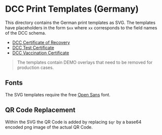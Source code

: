 # DCC Print Templates (Germany)

This directory contains the German print templates as SVG. The templates have
placeholders in the form `$xx` where `xx` corresponds to the field names of the DCC schema.

- [DCC Certificate of Recovery](RecoveryCertificateTemplate_v3.svg)
- [DCC Test Certificate](TestCertificateTemplate_v3.svg)
- [DCC Vaccination Certificate](VaccinationCertificateTemplate_v3.svg)

> The templates contain DEMO overlays that need to be removed for production cases.

## Fonts

The SVG templates require the free [Open Sans](https://fonts.google.com/specimen/Open+Sans) font.

## QR Code Replacement

Within the SVG the QR Code is added by replacing `$qr` by a base64 encoded png image of the
actual QR Code.
